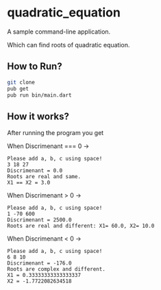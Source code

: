 # quadratic_equation

A sample command-line application.

Which can find roots of quadratic equation.

## How to Run?
```bash
git clone
pub get
pub run bin/main.dart
```
## How it works?
After running the program you get

When Discrimenant === 0 ->
```
Please add a, b, c using space!
3 18 27
Discrimenant = 0.0
Roots are real and same.
X1 == X2 = 3.0
```
When Discrimenant > 0 ->
```
Please add a, b, c using space!
1 -70 600
Discrimenant = 2500.0
Roots are real and different: X1= 60.0, X2= 10.0
```
When Discrimenant < 0 ->
```
Please add a, b, c using space!
6 8 10
Discrimenant = -176.0
Roots are complex and different.
X1 = 0.33333333333333337
X2 = -1.7722082634518
```
